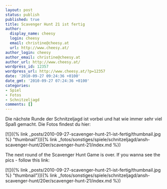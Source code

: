 ```yaml
---
layout: post
status: publish
published: true
title: Scavenger Hunt 21 ist fertig
author:
  display_name: cheesy
  login: cheesy
  email: christine@cheesy.at
  url: http://www.cheesy.at/
author_login: cheesy
author_email: christine@cheesy.at
author_url: http://www.cheesy.at/
wordpress_id: 12357
wordpress_url: http://www.cheesy.at/?p=12357
date: '2010-09-27 09:24:36 +0100'
date_gmt: '2010-09-27 07:24:36 +0100'
categories:
- Spiel
- Fotos
- Schnitzeljagd
comments: []
---
```

<!--:de-->Die nächste Runde der Schnitzeljagd ist vorbei und hat wie immer sehr viel Spaß gemacht. Die Fotos findest du hier:
[![]({% link _posts/2010-09-27-scavenger-hunt-21-ist-fertig/thumbnail.jpg %} "thumbnail")]({% link _fotos/sonstiges/spiele/schnitzeljagd/ansh-scavenger-hunt/20er/scavenger-hunt-21/index.md %})
<!--:--><!--:en-->The next round of the Scavenger Hunt Game is over. If you wanna see the pics - follow this link:
[![]({% link _posts/2010-09-27-scavenger-hunt-21-ist-fertig/thumbnail.jpg %} "thumbnail")]({% link _fotos/sonstiges/spiele/schnitzeljagd/ansh-scavenger-hunt/20er/scavenger-hunt-21/index.md %})<!--:-->
